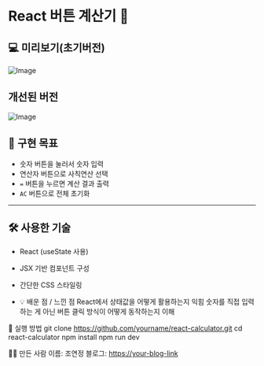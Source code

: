 # React 버튼 계산기 🎯

## 💻 미리보기(초기버전)
![Image](https://github.com/user-attachments/assets/81879dae-c8e1-458f-9f0e-cdd360ea44e7)

## 개선된 버전 <br/>
![Image](https://github.com/user-attachments/assets/f3424b7a-27c8-48c8-8be9-8e733ee96526)


## 🎯 구현 목표

- 숫자 버튼을 눌러서 숫자 입력
- 연산자 버튼으로 사칙연산 선택
- `=` 버튼을 누르면 계산 결과 출력
- `AC` 버튼으로 전체 초기화

---

## 🛠️ 사용한 기술

- React (useState 사용)
- JSX 기반 컴포넌트 구성
- 간단한 CSS 스타일링

- 💡 배운 점 / 느낀 점
React에서 상태값을 어떻게 활용하는지 익힘
숫자를 직접 입력하는 게 아닌 버튼 클릭 방식이 어떻게 동작하는지 이해

📂 실행 방법
git clone https://github.com/yourname/react-calculator.git
cd react-calculator
npm install
npm run dev

🙋‍♀️ 만든 사람
이름: 조연정
블로그: [https://your-blog-link](https://blog.naver.com/jojoor201/223910375086)
